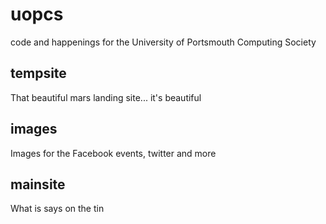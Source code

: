 uopcs
=====
code and happenings for the University of Portsmouth Computing Society

tempsite
--------
That beautiful mars landing site... it's beautiful

images
------
Images for the Facebook events, twitter and more

mainsite
--------
What is says on the tin

